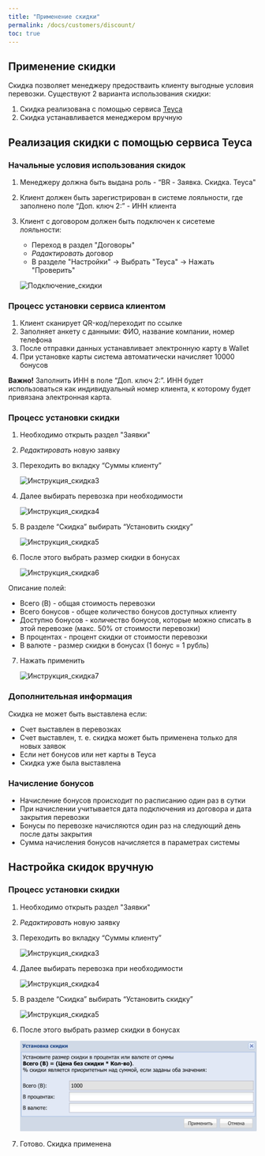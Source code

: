 ```yaml
---
title: "Применение скидки"
permalink: /docs/customers/discount/
toc: true
---
```

## Применение скидки

Скидка позволяет менеджеру предостваить клиенту выгодные условия перевозки. Существуют 2 варианта использования скидки:
1. Скидка реализована с помощью сервиса [Teyca](https://lk.teyca.ru/system/account)
2. Скидка устанавливается менеджером вручную

## Реализация скидки с помощью сервиса Teyca


### Начальные условия использования скидок

1. Менеджеру должна быть выдана роль - “BR - Заявка. Скидка. Teyca"
2. Клиент должен быть зарегистрирован в системе лояльности, где заполнено поле “Доп. ключ 2:” - ИНН клиента
3. Клиент с договором должен быть подключен к сисетеме лояльности:
    - Переход в раздел "Договоры"
    - *Радактировать* договор
    - В разделе "Настройки" -> Выбрать "Teyca" -> Нажать "Проверить" 
    
    ![Подключение_скидки](/assets/images/discount/discount_connect3.png)

### Процесс установки сервиса клиентом

1. Клиент сканирует QR-код/переходит по ссылке
2. Заполняет анкету с данными: ФИО, название компании, номер телефона
3. После отправки данных устанавливает электронную карту в Wallet
4. При установке карты система автоматически начисляет 10000 бонусов

__Важно!__ Заполнить ИНН в поле “Доп. ключ 2:”. ИНН будет использоваться как индивидуальный номер клиента, к которому будет привязана электронная карта.

### Процесс установки скидки

1. Необходимо открыть раздел "Заявки"
2. *Редактировать* новую заявку
3. Переходить во вкладку “Суммы клиенту”

    ![Инструкция_скидка3](/assets/images/discount/instructions_discount3.png)


4. Далее выбирать перевозка при необходимости 

    ![Инструкция_скидка4](/assets/images/discount/instructions_discount4.png)


5. В разделе “Скидка” выбирать “Установить скидку”

    ![Инструкция_скидка5](/assets/images/discount/instructions_discount5.png)


6. После этого выбрать размер скидки в бонусах

    ![Инструкция_скидка6](/assets/images/discount/instructions_discount6.png)

Описание полей:
-  Всего (B) - общая стоимость перевозки
-  Всего бонусов - общее количество бонусов доступных клиенту
-  Доступно бонусов - количество бонусов, которые можно списать в этой перевозке (макс. 50% от стоимости перевозки)
-  В процентах - процент скидки от стоимости перевозки
-  В валюте - размер скидки в бонусах (1 бонус = 1 рубль)


7. Нажать применить 

    ![Инструкция_скидка7](/assets/images/discount/instructions_discount7.png)

### Дополнительная информация

Скидка не может быть выставлена если:

- Cчет выставлен в перевозках
- Счет выставлен, т. е. скидка может быть применена  только для новых заявок
- Если нет бонусов или нет карты в Teyca
- Скидка уже была выставлена

### Начисление бонусов

- Начисление бонусов происходит по расписанию один раз в сутки
- При начислении учитывается дата подключения из договора и дата закрытия перевозки
- Бонусы по перевозке начисляются один раз на следующий день после даты закрытия
- Сумма начисления бонусов начисляется в параметрах системы

## Настройка скидок вручную


### Процесс установки скидки

1. Необходимо открыть раздел "Заявки"
2. *Редактировать* новую заявку
3. Переходить во вкладку “Суммы клиенту”

    ![Инструкция_скидка3](/assets/images/discount/instructions_discount3.png)


4. Далее выбирать перевозка при необходимости 

    ![Инструкция_скидка4](/assets/images/discount/instructions_discount4.png)


5. В разделе “Скидка” выбирать “Установить скидку”

    ![Инструкция_скидка5](/assets/images/discount/instructions_discount5.png)


6. После этого выбрать размер скидки в бонусах 

    ![Инструкция_скидка6](/assets/images/discount/instructions_discount_without_teyca.png)

7. Готово. Скидка применена
